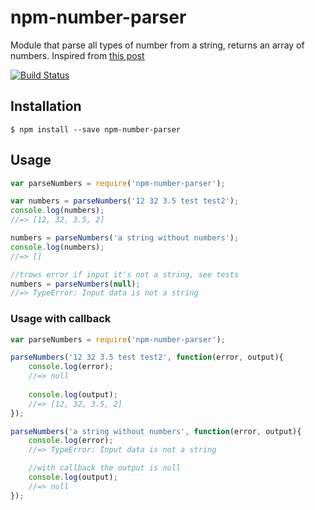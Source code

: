 # npm-number-parser
Module that parse all types of number from a string, returns an array of numbers.
Inspired from [this post](http://stackoverflow.com/a/13637936/2083391)

[![Build Status](https://travis-ci.org/vcostin/npm-number-parser.svg?branch=v0.1.1)](https://travis-ci.org/vcostin/npm-number-parser)

## Installation
```$ npm install --save npm-number-parser```

## Usage
```js
var parseNumbers = require('npm-number-parser');

var numbers = parseNumbers('12 32 3.5 test test2');
console.log(numbers);
//=> [12, 32, 3.5, 2]

numbers = parseNumbers('a string without numbers');
console.log(numbers);
//=> []

//trows error if input it's not a string, see tests
numbers = parseNumbers(null);
//=> TypeError: Input data is not a string
```

### Usage with callback
```js
var parseNumbers = require('npm-number-parser');

parseNumbers('12 32 3.5 test test2', function(error, output){
    console.log(error);
    //=> null
    
    console.log(output);
    //=> [12, 32, 3.5, 2]
});

parseNumbers('a string without numbers', function(error, output){
    console.log(error);
    //=> TypeError: Input data is not a string

    //with callback the output is null
    console.log(output);
    //=> null
});
```
